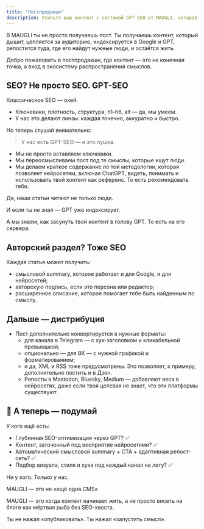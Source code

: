 ```yaml
---
title: "Постпродакшн"
description: Усильте ваш контент с системой GPT-SEO от MAUGLI, которая оптимизирует материалы не только для поисковиков, но и для нейросетей, с умной мультиканальной дистрибуцией и семантическими саммари для максимального охвата
---
```

В MAUGLI ты не просто получаешь пост. Ты получаешь контент, который дышит, цепляется за аудиторию, индексируется в Google и GPT, репостится туда, где его найдут нужные люди, и остаётся жить.

Добро пожаловать в постпродакшн, где контент — это не конечная точка,
а вход в экосистему распространения смыслов.

## SEO? Не просто SEO. GPT-SEO

Классическое SEO — окей.

- Ключевики, плотность, структура, h1–h6, alt — да, мы умеем.
- У нас это делают линзы: каждая точечно, аккуратно и быстро.

Но теперь слушай внимательно:

> У нас есть GPT-SEO — и это пушка.

- Мы не просто вставляем ключевики.
- Мы переосмысливаем пост под те смыслы, которые ищут люди.
- Мы делаем краткое содержание по той методологии, которая позволяет нейросетям, включая ChatGPT, видеть, понимать и использовать твой контент как референс. То есть рекомендовать тебя.

Да, наши статьи читают не только люди.

И если ты не знал — GPT уже индексирует.

А мы знаем, как засунуть твой контент в голову GPT. То есть на его сервера.

## Авторский раздел? Тоже SEO

Каждая статья может получить:

- смысловой summary, которое работает и для Google, и для нейросетей;
- авторскую подпись, если это персона или редактор;
- расширенное описание, которое помогает тебе быть найденным по смыслу.

## Дальше — дистрибуция

- Пост дополнительно конвертируется в нужные форматы:
  - для канала в Telegram — с хук-заголовком и кликабельной превьюшкой;
  - опционально — для ВК — с нужной графикой и форматированием;
  - и да, XML и RSS тоже предусмотрены. Это позволяет, к примеру, дополнительно постить и в Дзен.
  - Репосты в Mastodon, Bluesky, Medium — добавляют веса в нейросетях, даже если твоя целевая не знает, что эти платформы существуют.

## 🧬 А теперь — подумай

У кого ещё есть:

- Глубинная SEO-оптимизация через GPT? ✅
- Контент, заточенный под восприятие нейросетями? ✅
- Автоматический смысловой summary + CTA + адаптивная репост-сеть? ✅
- Подбор визуала, стиля и хука под каждый канал на лету? ✅

Ни у кого. Только у нас.

MAUGLI — это не «ещё одна CMS»

MAUGLI — это когда контент начинает жить, а не просто висеть на блоге как мёртвая рыба без SEO-хвоста.

Ты не нажал «опубликовать». Ты нажал «запустить смысл».
